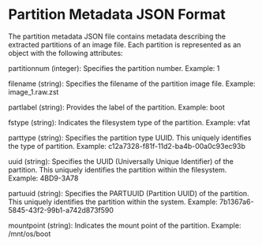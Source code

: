 # Partition Metadata JSON Format

The partition metadata JSON file contains metadata describing the extracted partitions 
of an image file. Each partition is represented as an object with the following
attributes:

partitionnum (integer):
Specifies the partition number.
Example: 1 

filename (string):
Specifies the filename of the partition image file.
Example: image_1.raw.zst

partlabel (string):
Provides the label of the partition.
Example: boot

fstype (string):
Indicates the filesystem type of the partition.
Example: vfat

parttype (string):
Specifies the partition type UUID. This uniquely identifies the type of partition.
Example: c12a7328-f81f-11d2-ba4b-00a0c93ec93b

uuid (string):
Specifies the UUID (Universally Unique Identifier) of the partition. This uniquely
identifies the partition within the filesystem.
Example: 4BD9-3A78

partuuid (string):
Specifies the PARTUUID (Partition UUID) of the partition. This uniquely identifies 
the partition within the system.
Example: 7b1367a6-5845-43f2-99b1-a742d873f590

mountpoint (string):
Indicates the mount point of the partition. 
Example: /mnt/os/boot